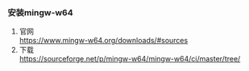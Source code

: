 ### 安装mingw-w64  

1. 官网  
https://www.mingw-w64.org/downloads/#sources
2. 下载   
https://sourceforge.net/p/mingw-w64/mingw-w64/ci/master/tree/